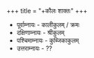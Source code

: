 +++
title = "+कौलः शाक्तः"
+++

- पूर्वाम्नायः - कालीकुलम् / क्रमः
- दक्षिणाम्नायः - श्रीकुलम्
- पश्चिमाम्नायः - कुब्जिकाकुलम्
- उत्तराम्नायः - ??
